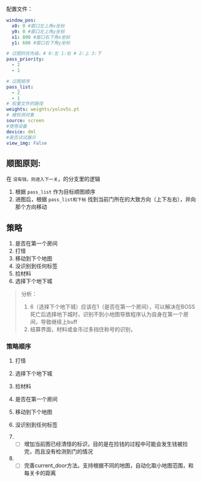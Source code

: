 配置文件：

```yml
window_pos:
  x0: 0 #窗口左上角x坐标
  y0: 0 #窗口左上角y坐标
  x1: 800 #窗口右下角x坐标
  y1: 600 #窗口右下角y坐标

# 过图的优先级。# 0:左 1:右 # 2:上 3:下
pass_priority:
  - 2
  - 1

# 过图顺序
pass_list:
  - 2
  - 1
# 权重文件的路径
weights: weights/yolov5s.pt
# 被检测对象
source: screen
#使用设备
device: dml
#是否试试展示
view_img: False

```

## 顺图原则:
在 `没有钱，则进入下一关`，的分支里的逻辑
1. 根据 `pass_list` 作为目标顺图顺序
2. 进图后，根据 `pass_list和下标` 找到当前门所在的大致方向（上下左右），并向那个方向移动


## 策略

1. 是否在第一个房间
2. 打怪
3. 移动到下个地图
4. 没识别到任何标签
5. 捡材料
6. 选择下个地下城

> 分析：
> 1. 6（选择下个地下城）应该在1（是否在第一个房间），可以解决在BOSS死亡后选择地下城时，识别不到小地图导致程序认为自身在第一个房间，导致继续上buff
> 2. 结算界面，材料或金币过多挡住称号的识别，

### 策略顺序

1. 打怪 
2. 选择下个地下城
3. 捡材料
4. 是否在第一个房间
5. 移动到下个地图
6. 没识别到任何标签


1. - [ ] 增加当前图已经清怪的标识，目的是在捡钱的过程中可能会发生钱被捡完，而且没有检测到门的情况

2. - [ ] 完善current_door方法。支持根据不同的地图，自动化取小地图范围，和每关卡的距离